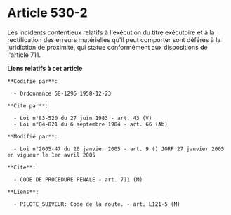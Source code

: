 # Article 530-2

Les incidents contentieux relatifs à l'exécution du titre exécutoire et à la rectification des erreurs matérielles qu'il peut
comporter sont déférés à la juridiction de proximité, qui statue conformément aux dispositions de l'article 711.

**Liens relatifs à cet article**

	**Codifié par**:

	  - Ordonnance 58-1296 1958-12-23

	**Cité par**:

	  - Loi n°83-520 du 27 juin 1983 - art. 43 (V)
	  - Loi n°84-821 du 6 septembre 1984 - art. 66 (Ab)

	**Modifié par**:

	  - Loi n°2005-47 du 26 janvier 2005 - art. 9 () JORF 27 janvier 2005 en vigueur le 1er avril 2005

	**Cite**:

	  - CODE DE PROCEDURE PENALE - art. 711 (M)

	**Liens**:

	  - PILOTE_SUIVEUR: Code de la route. - art. L121-5 (M)
